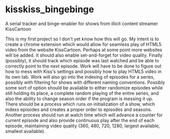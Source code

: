 # kisskiss_bingebinge
A serial tracker and binge-enabler for shows from illicit content streamer KissCartoon

This is my first project so I don't yet know how this will go.
My intent is to create a chrome extension which would allow for seamless play of HTML5 video from the website KissCartoon. Perhaps at some point more websites will be added. It should also enable set-and-forget for video quality. Finally (possibly), it should track which episode was last watched and be able to correctly point to the next episode.
Work will have to be done to figure out how to mess with Kiss's settings and possibly how to play HTML5 video in its own tab. Work will also go into the indexing of episodes for a series, possibly with filtering for shows with different naming conventions. Possibly some sort of option should be available to either randomize episodes while still holding its place, a complete random playing of the entire series, and also the ability to change season order if the program is messing it up. 
There should be a process which runs on initialization of a show, which indexs episodes and creates a proper order to episodes and seasons. 
Another process should run at watch time which will advance a counter for current episode and also provide continuous play after the end of each episode, maintaining video quality (360, 480, 720, 1280, largest available, smallest available). 
